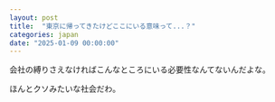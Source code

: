 ```yaml
---
layout: post
title:  "東京に帰ってきたけどここにいる意味って...？"
categories: japan
date: "2025-01-09 00:00:00"
---
```


会社の縛りさえなければこんなところにいる必要性なんてないんだよな。

ほんとクソみたいな社会だわ。
